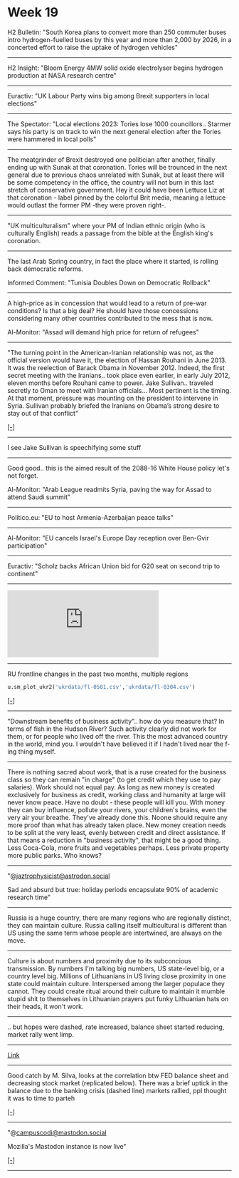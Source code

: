 # Week 19

H2 Bulletin: "South Korea plans to convert more than 250 commuter
buses intro hydrogen-fuelled buses by this year and more than 2,000 by
2026, in a concerted effort to raise the uptake of hydrogen vehicles"

---

H2 Insight: "Bloom Energy 4MW solid oxide electrolyser begins hydrogen
production at NASA research centre"

---

Euractiv: "UK Labour Party wins big among Brexit supporters in local elections"

---

The Spectator: "Local elections 2023: Tories lose 1000
councillors.. Starmer says his party is on track to win the next
general election after the Tories were hammered in local polls"

---

The meatgrinder of Brexit destroyed one politician after another,
finally ending up with Sunak at that coronation. Tories will be
trounced in the next general due to previous chaos unrelated with
Sunak, but at least there will be some competency in the office, the
country will not burn in this last stretch of conservative
government. Hey it could have been Lettuce Liz at that coronation -
label pinned by the colorful Brit media, meaning a lettuce would
outlast the former PM -they were proven right-.

---

"UK multiculturalism" where your PM of Indian ethnic origin (who is
culturally English) reads a passage from the bible at the English
king's coronation. 

---

The last Arab Spring country, in fact the place where it started, is
rolling back democratic reforms.

Informed Comment: "Tunisia Doubles Down on Democratic Rollback"

---

A high-price as in concession that would lead to a return of pre-war
conditions? Is that a big deal? He should have those concessions
considering many other countries contributed to the mess that is now.

Al-Monitor: "Assad will demand high price for return of refugees"

---

"The turning point in the American-Iranian relationship was not, as
the official version would have it, the election of Hassan Rouhani in
June 2013. It was the reelection of Barack Obama in November 2012. 
Indeed, the first secret meeting with the Iranians.. took place
even earlier, in early July 2012, eleven months before Rouhani came to
power. Jake Sullivan.. traveled secretly to Oman to meet with Iranian
officials...  Most pertinent is the timing. At that moment, pressure
was mounting on the president to intervene in Syria. Sullivan probably
briefed the Iranians on Obama’s strong desire to stay out of that
conflict"

[[-]](https://www.hudson.org/foreign-policy/obama-s-secret-iran-strategy)

---

I see Jake Sullivan is speechifying some stuff

---

Good good.. this is the aimed result of the 2088-16 White House policy
let's not forget.

Al-Monitor: "Arab League readmits Syria, paving the way for Assad to
attend Saudi summit"

---

Politico.eu: "EU to host Armenia-Azerbaijan peace talks"

---

Al-Monitor: "EU cancels Israel's Europe Day reception over Ben-Gvir
participation"

---

Euractiv: "Scholz backs African Union bid for G20 seat on second trip
to continent"

---

<iframe width="340" src="https://www.youtube.com/embed/FbPva5y4clM?start=140&end=188" title="Italy&#39;s toxic paradise: The beaches of Rosignano Solvay • FRANCE 24 English" frameborder="0" allow="accelerometer; autoplay; clipboard-write; encrypted-media; gyroscope; picture-in-picture; web-share" allowfullscreen></iframe>

---

RU frontline changes in the past two months, multiple regions

```python
u.sm_plot_ukr2('ukrdata/fl-0501.csv','ukrdata/fl-0304.csv')
```

[[-]](ukr-13.jpg)

---

"Downstream benefits of business activity".. how do you measure that?
In terms of fish in the Hudson River? Such activity clearly did not
work for them, or for people who lived off the river. This the most
advanced country in the world, mind you. I wouldn't have believed it
if I hadn't lived near the f-ing thing myself.

---

There is nothing sacred about work, that is a ruse created for the
business class so they can remain "in charge" (to get credit which
they use to pay salaries). Work should not equal pay. As long as new
money is created exclusively for business as credit, working class and
humanity at large will never know peace. Have no doubt - these people
will kill you. With money they can buy influence, pollute your rivers,
your children's brains, even the very air your breathe. They've
already done this. Noone should require any more proof than what has
already taken place. New money creation needs to be split at the very
least, evenly between credit and direct assistance. If that means a
reduction in "business activity", that might be a good thing. Less
Coca-Cola, more fruits and vegetables perhaps. Less private property
more public parks. Who knows?


---

"@jaztrophysicist@astrodon.social

Sad and absurd but true: holiday periods encapsulate 90% of academic
research time"

---

Russia is a huge country, there are many regions who are regionally
distinct, they can maintain culture. Russia calling itself
multicultural is different than US using the same term whose people
are intertwined, are always on the move. 

---

Culture is about numbers and proximity due to its subconcious
transmission. By numbers I'm talking big numbers, US state-level big,
or a country level big. Millions of Lithuanians in US living close
proximity in one state could maintain culture. Interspersed among the
larger populace they cannot. They could create ritual around their
culture to maintain it mumble stupid shit to themselves in Lithuanian
prayers put funky Lithuanian hats on their heads, it won't work.

---

.. but hopes were dashed, rate increased, balance sheet started reducing,
market rally went limp.

---

[Link](https://drive.google.com/uc?export=view&id=1Y01apJC30-xipVijSTO3nfV2C7KJGCg4)

---

Good catch by M. Silva, looks at the correlation btw FED balance sheet
and decreasing stock market (replicated below). There was a brief
uptick in the balance due to the banking crisis (dashed line) markets
rallied, ppl thought it was to time to parteh

[[-]](../../2021/01/stats.html#fedbalance)

---

"@campuscodi@mastodon.social

Mozilla's Mastodon instance is now live"

[[-]](https://mastodon.social/@campuscodi/110324328539788638)

---
